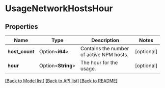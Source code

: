 # UsageNetworkHostsHour

## Properties

Name | Type | Description | Notes
------------ | ------------- | ------------- | -------------
**host_count** | Option<**i64**> | Contains the number of active NPM hosts. | [optional]
**hour** | Option<**String**> | The hour for the usage. | [optional]

[[Back to Model list]](../README.md#documentation-for-models) [[Back to API list]](../README.md#documentation-for-api-endpoints) [[Back to README]](../README.md)



